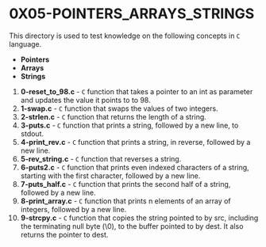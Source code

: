 # 0X05-POINTERS_ARRAYS_STRINGS
This directory is used to test knowledge on the following concepts in `C` language.
- **Pointers**
- **Arrays**
- **Strings**
1. **0-reset_to_98.c** - `C` function that takes a pointer to an int as parameter and updates the value it points to to 98.
2. **1-swap.c** - `C` function that swaps the values of two integers.
3. **2-strlen.c** - `C` function that returns the length of a string.
4. **3-puts.c** - `C` function that prints a string, followed by a new line, to stdout.
5. **4-print_rev.c** - `C` function that prints a string, in reverse, followed by a new line.
6. **5-rev_string.c** - `C` function that reverses a string.
7. **6-puts2.c** - `C` function that prints even indexed characters of a string, starting with the first character, followed by a new line.
8. **7-puts_half.c** - `C` function that prints the second half of a string, followed by a new line.
9. **8-print_array.c** - `C` function that prints n elements of an array of integers, followed by a new line.
10. **9-strcpy.c** - `C` function that copies the string pointed to by src, including the terminating null byte (\0), to the buffer pointed to by dest. It also returns the pointer to dest.

